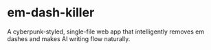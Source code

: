# em-dash-killer
A cyberpunk-styled, single-file web app that intelligently removes em dashes and makes AI writing flow naturally.
